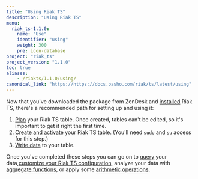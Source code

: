 ```yaml
---
title: "Using Riak TS"
description: "Using Riak TS"
menu:
  riak_ts-1.1.0:
    name: "Use"
    identifier: "using"
    weight: 300
    pre: icon-database
project: "riak_ts"
project_version: "1.1.0"
toc: true
aliases:
    - /riakts/1.1.0/using/
canonical_link: "https://https://docs.basho.com/riak/ts/latest/using"
---
```


[activating]: creating-activating/
[aggregate]: aggregate-functions/
[arithmetic]: arithmetic-operations/
[configuring]: configuring/
[installing]: ../installing/
[planning]: planning/
[querying]: querying/
[writing]: writingdata/





Now that you've downloaded the package from ZenDesk and [installed][installing] Riak TS, there's a recommended path for setting up and using it:

1. [Plan][planning] your Riak TS table. Once created, tables can't be edited, so it's important to get it right the first time.
2. [Create and activate][activating] your Riak TS table. (You'll need `sudo` and `su` access for this step.)
3. [Write data][writing] to your table.

Once you've completed these steps you can go on to [query][querying] your data,[customize your Riak TS configuration][configuring], analyze your data with [aggregate functions][aggregate], or apply some [arithmetic operations][arithmetic].
